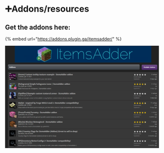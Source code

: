# ➕Addons/resources

## Get the addons here:

{% embed url="https://addons.plugin.ga/itemsadder/" %}

![](.gitbook/assets/image%20%2830%29.png)

